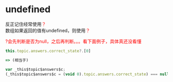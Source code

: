 # undefined

反正记住经常使用<font color="red">？</font>  
数组如果返回的值有undefined，则使用<font color="red">？</font>  

<font color="red">?会先判断是否为null，之后再判断。。。看下面例子，具体真还没看懂</font>
```javascript
this.topic.answers.correct_state?.[0]

=> (相当于)

var _this$topic$answers$c;
(_this$topic$answers$c = (void 0).topic.answers.correct_state) === null || _this$topic$answers$c === void 0 ? void 0 : _this$topic$answers$c[0];
```